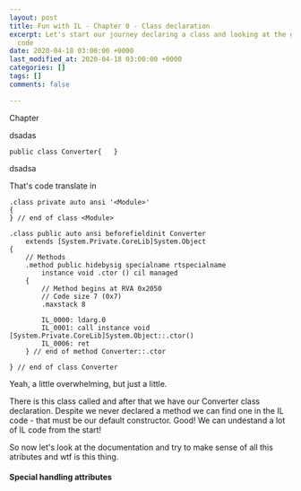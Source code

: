 ```yaml
---
layout: post
title: Fun with IL - Chapter 0 - Class declaration
excerpt: Let's start our journey declaring a class and looking at the generated IL
  code
date: 2020-04-18 03:00:00 +0000
last_modified_at: 2020-04-18 03:00:00 +0000
categories: []
tags: []
comments: false

---
```

Chapter

dsadas

    public class Converter{   }

dsadsa

That's code translate in 

    .class private auto ansi '<Module>'
    {
    } // end of class <Module>
    
    .class public auto ansi beforefieldinit Converter
        extends [System.Private.CoreLib]System.Object
    {
        // Methods
        .method public hidebysig specialname rtspecialname 
            instance void .ctor () cil managed 
        {
            // Method begins at RVA 0x2050
            // Code size 7 (0x7)
            .maxstack 8
    
            IL_0000: ldarg.0
            IL_0001: call instance void [System.Private.CoreLib]System.Object::.ctor()
            IL_0006: ret
        } // end of method Converter::.ctor
    
    } // end of class Converter
    

Yeah, a little overwhelming, but just a little.  

There is this class called <module> and after that we have our Converter class declaration. Despite we never declared a method we can find one in the IL code - that must be our default constructor. Good! We can undestand a lot of IL code from the start! 

So now let's look at the documentation and try to make sense of all this atributes and wtf is this <Module> thing.

#### <Module>

#### Special handling attributes